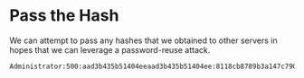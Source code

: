 # Pass the Hash
We can attempt to pass any hashes that we obtained to other servers in hopes that we can leverage a password-reuse attack.
```
Administrator:500:aad3b435b51404eeaad3b435b51404ee:8118cb8789b3a147c790db402b016a08:::
```

